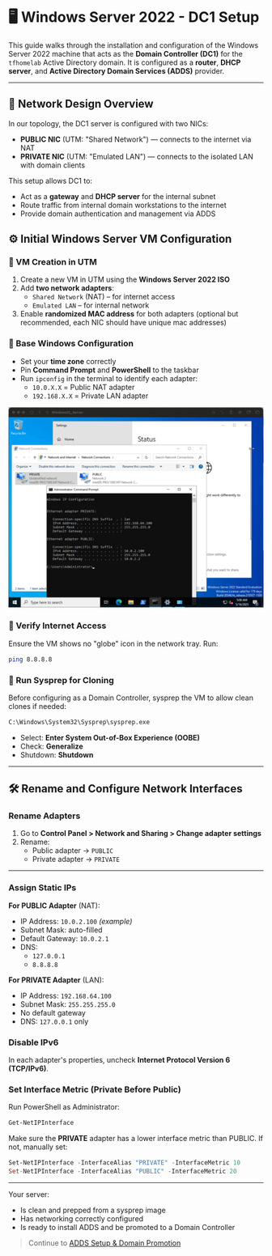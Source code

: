 # 🖥️ Windows Server 2022 - DC1 Setup

This guide walks through the installation and configuration of the Windows Server 2022 machine that acts as the **Domain Controller (DC1)** for the `tfhomelab` Active Directory domain. It is configured as a **router**, **DHCP server**, and **Active Directory Domain Services (ADDS)** provider.

---

## 📡 Network Design Overview

In our topology, the DC1 server is configured with two NICs:

- **PUBLIC NIC** (UTM: "Shared Network") — connects to the internet via NAT
- **PRIVATE NIC** (UTM: "Emulated LAN") — connects to the isolated LAN with domain clients

This setup allows DC1 to:

- Act as a **gateway** and **DHCP server** for the internal subnet
- Route traffic from internal domain workstations to the internet
- Provide domain authentication and management via ADDS

## ⚙️ Initial Windows Server VM Configuration

### 🔧 VM Creation in UTM

1. Create a new VM in UTM using the **Windows Server 2022 ISO**
2. Add **two network adapters**:
   - `Shared Network` (NAT) – for internet access
   - `Emulated LAN` – for internal network
3. Enable **randomized MAC address** for both adapters (optional but recommended, each NIC should have unique mac addresses)

### 🔹 Base Windows Configuration

- Set your **time zone** correctly
- Pin **Command Prompt** and **PowerShell** to the taskbar
- Run `ipconfig` in the terminal to identify each adapter:
  - `10.0.X.X` = Public NAT adapter
  - `192.168.X.X` = Private LAN adapter

![NIC config](https://github.com/tadiusfrank2001/activedirectorycluster/blob/main/img/PUBLIC_PRIVATE_NIC_CONFIG.png)

### 🧲 Verify Internet Access

Ensure the VM shows no "globe" icon in the network tray. Run:

```bash
ping 8.8.8.8
```

### 🧫 Run Sysprep for Cloning

Before configuring as a Domain Controller, sysprep the VM to allow clean clones if needed:

```bash
C:\Windows\System32\Sysprep\sysprep.exe
```

- Select: **Enter System Out-of-Box Experience (OOBE)**
- Check: **Generalize**
- Shutdown: **Shutdown**

---

## 🛠️ Rename and Configure Network Interfaces

### Rename Adapters

1. Go to **Control Panel > Network and Sharing > Change adapter settings**
2. Rename:
   - Public adapter → `PUBLIC`
   - Private adapter → `PRIVATE`

---

### Assign Static IPs

**For PUBLIC Adapter** (NAT):

- IP Address: `10.0.2.100` *(example)*
- Subnet Mask: auto-filled
- Default Gateway: `10.0.2.1`
- DNS:
  - `127.0.0.1`
  - `8.8.8.8`

**For PRIVATE Adapter** (LAN):

- IP Address: `192.168.64.100`
- Subnet Mask: `255.255.255.0`
- No default gateway
- DNS: `127.0.0.1` only

### Disable IPv6

In each adapter's properties, uncheck **Internet Protocol Version 6 (TCP/IPv6)**.

### Set Interface Metric (Private Before Public)

Run PowerShell as Administrator:

```powershell
Get-NetIPInterface
```

Make sure the **PRIVATE** adapter has a lower interface metric than PUBLIC. If not, manually set:

```powershell
Set-NetIPInterface -InterfaceAlias "PRIVATE" -InterfaceMetric 10
Set-NetIPInterface -InterfaceAlias "PUBLIC" -InterfaceMetric 20
```

---

Your server:

- Is clean and prepped from a sysprep image
- Has networking correctly configured
- Is ready to install ADDS and be promoted to a Domain Controller

> Continue to [ADDS Setup & Domain Promotion](./adds_config.md)


